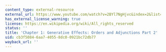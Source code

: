 ```yaml
---
content_type: external-resource
external_url: https://www.youtube.com/watch?v=2BYl7NgHjvc&index=2&list=PLhgq-BqyZ7i5lOqOqqRiS0U5SwTmPpHQ5
has_external_license_warning: true
license: https://en.wikipedia.org/wiki/All_rights_reserved
status: ''
title: 'Chapter 1: Generative Effects: Orders and Adjunctions Part 2'
uid: cb3f5084-6aa7-4055-8dc0-0921bc72db77
wayback_url: ''
---
```

